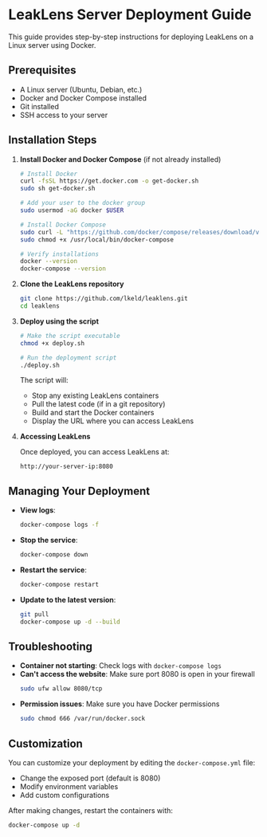# LeakLens Server Deployment Guide

This guide provides step-by-step instructions for deploying LeakLens on a Linux server using Docker.

## Prerequisites

- A Linux server (Ubuntu, Debian, etc.)
- Docker and Docker Compose installed
- Git installed
- SSH access to your server

## Installation Steps

1. **Install Docker and Docker Compose** (if not already installed)

   ```bash
   # Install Docker
   curl -fsSL https://get.docker.com -o get-docker.sh
   sudo sh get-docker.sh
   
   # Add your user to the docker group
   sudo usermod -aG docker $USER
   
   # Install Docker Compose
   sudo curl -L "https://github.com/docker/compose/releases/download/v2.23.3/docker-compose-$(uname -s)-$(uname -m)" -o /usr/local/bin/docker-compose
   sudo chmod +x /usr/local/bin/docker-compose
   
   # Verify installations
   docker --version
   docker-compose --version
   ```

2. **Clone the LeakLens repository**

   ```bash
   git clone https://github.com/lkeld/leaklens.git
   cd leaklens
   ```

3. **Deploy using the script**

   ```bash
   # Make the script executable
   chmod +x deploy.sh
   
   # Run the deployment script
   ./deploy.sh
   ```

   The script will:
   - Stop any existing LeakLens containers
   - Pull the latest code (if in a git repository)
   - Build and start the Docker containers
   - Display the URL where you can access LeakLens

4. **Accessing LeakLens**

   Once deployed, you can access LeakLens at:
   ```
   http://your-server-ip:8080
   ```

## Managing Your Deployment

- **View logs**:
  ```bash
  docker-compose logs -f
  ```

- **Stop the service**:
  ```bash
  docker-compose down
  ```

- **Restart the service**:
  ```bash
  docker-compose restart
  ```

- **Update to the latest version**:
  ```bash
  git pull
  docker-compose up -d --build
  ```

## Troubleshooting

- **Container not starting**: Check logs with `docker-compose logs`
- **Can't access the website**: Make sure port 8080 is open in your firewall
  ```bash
  sudo ufw allow 8080/tcp
  ```
- **Permission issues**: Make sure you have Docker permissions
  ```bash
  sudo chmod 666 /var/run/docker.sock
  ```

## Customization

You can customize your deployment by editing the `docker-compose.yml` file:
- Change the exposed port (default is 8080)
- Modify environment variables
- Add custom configurations

After making changes, restart the containers with:
```bash
docker-compose up -d
``` 